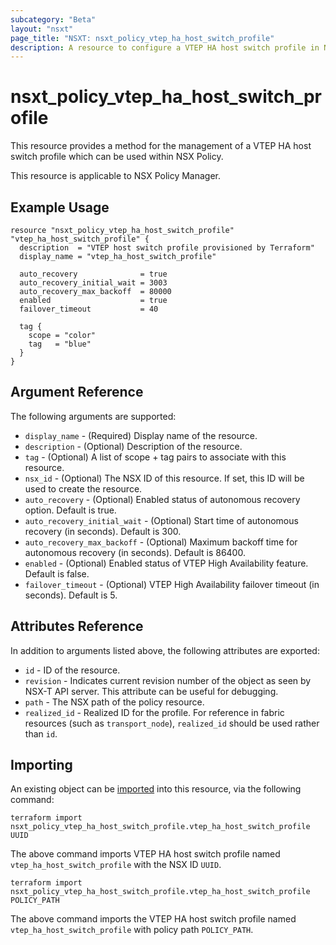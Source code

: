 ```yaml
---
subcategory: "Beta"
layout: "nsxt"
page_title: "NSXT: nsxt_policy_vtep_ha_host_switch_profile"
description: A resource to configure a VTEP HA host switch profile in NSX Policy.
---
```


# nsxt_policy_vtep_ha_host_switch_profile

This resource provides a method for the management of a VTEP HA host switch profile which can be used within NSX Policy.

This resource is applicable to NSX Policy Manager.

## Example Usage

```hcl
resource "nsxt_policy_vtep_ha_host_switch_profile" "vtep_ha_host_switch_profile" {
  description  = "VTEP host switch profile provisioned by Terraform"
  display_name = "vtep_ha_host_switch_profile"

  auto_recovery              = true
  auto_recovery_initial_wait = 3003
  auto_recovery_max_backoff  = 80000
  enabled                    = true
  failover_timeout           = 40

  tag {
    scope = "color"
    tag   = "blue"
  }
}
```

## Argument Reference

The following arguments are supported:

* `display_name` - (Required) Display name of the resource.
* `description` - (Optional) Description of the resource.
* `tag` - (Optional) A list of scope + tag pairs to associate with this resource.
* `nsx_id` - (Optional) The NSX ID of this resource. If set, this ID will be used to create the resource.
* `auto_recovery` - (Optional) Enabled status of autonomous recovery option. Default is true.
* `auto_recovery_initial_wait` - (Optional) Start time of autonomous recovery (in seconds). Default is 300.
* `auto_recovery_max_backoff` - (Optional) Maximum backoff time for autonomous recovery (in seconds). Default is 86400.
* `enabled` - (Optional) Enabled status of VTEP High Availability feature. Default is false.
* `failover_timeout` - (Optional) VTEP High Availability failover timeout (in seconds). Default is 5.

## Attributes Reference

In addition to arguments listed above, the following attributes are exported:

* `id` - ID of the resource.
* `revision` - Indicates current revision number of the object as seen by NSX-T API server. This attribute can be useful
  for debugging.
* `path` - The NSX path of the policy resource.
* `realized_id` - Realized ID for the profile. For reference in fabric resources (such as `transport_node`), `realized_id` should be used rather than `id`.

## Importing

An existing object can be [imported][docs-import] into this resource, via the following command:

[docs-import]: https://www.terraform.io/cli/import

```
terraform import nsxt_policy_vtep_ha_host_switch_profile.vtep_ha_host_switch_profile UUID
```

The above command imports VTEP HA host switch profile named `vtep_ha_host_switch_profile` with the NSX ID `UUID`.

```
terraform import nsxt_policy_vtep_ha_host_switch_profile.vtep_ha_host_switch_profile POLICY_PATH
```

The above command imports the VTEP HA host switch profile named `vtep_ha_host_switch_profile` with policy
path `POLICY_PATH`.

